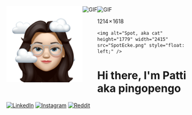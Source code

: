 
<div>
    <img src="HappyPlaceSticker.PNG" width="200" height="200" alt="memoji" style="float: left;">
    <img alt="GIF" height="200" src="https://media.giphy.com/media/wwg1suUiTbCY8H8vIA/giphy-downsized-large.gif" style="float: left;">
    <img alt="GIF" height="200" src="https://media.giphy.com/media/QzmG5IUWtuZxQTeRfm/giphy.gif" style="margin-right: 20px">

1214 × 1618

    <img alt="Spot, aka cat" height="1779" width="2415" src="SpotEcke.png" style="float: left;" />
</div>

# Hi there, I'm Patti aka pingopengo



<a href="https://www.linkedin.com/in/patricia-vernau-a71b4b228/" target="_blank">
    <img src="https://img.shields.io/badge/-LinkedIn-0077B5?style=flat&logo=Linkedin&logoColor=white" alt="LinkedIn"></a>
<a href="https://www.instagram.com/pingopengo/" target="_blank">
    <img src="https://img.shields.io/badge/-Instagram-E4405F?style=flat&logo=Instagram&logoColor=white" alt="Instagram"></a>
<a href="https://www.reddit.com/user/pingopengo" target="_blank">
    <img src="https://img.shields.io/badge/-Reddit-FF4500?style=flat&logo=Reddit&logoColor=white" alt="Reddit"></a> 
